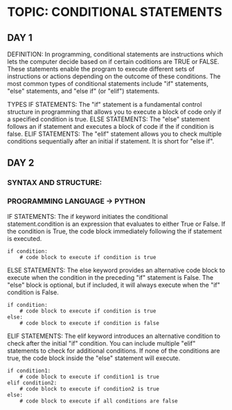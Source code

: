 # TOPIC: CONDITIONAL STATEMENTS

## DAY 1
DEFINITION:
  In programming, conditional statements are instructions which lets the computer decide based on if certain coditions
  are TRUE or FALSE. These statements enable the program to execute different sets of instructions or actions depending
  on the outcome of these conditions. The most common types of conditional statements include "if" statements, "else"
  statements, and "else if" (or "elif") statements.

TYPES
  IF STATEMENTS: The "if" statement is a fundamental control structure in programming that allows you to execute a block 
  of code only if a specified condition is true.
  ELSE STATEMENTS: The "else" statement follows an if statement and executes a block of code if the if condition is false.
  ELIF STATEMENTS: The "elif" statement allows you to check multiple conditions sequentially after an initial if statement. It is short for "else if".

## DAY 2
### SYNTAX AND STRUCTURE:
### PROGRAMMING LANGUAGE -> PYTHON

IF STATEMENTS:
The if keyword initiates the conditional statement.condition is an expression that evaluates to either True or False. If the condition is True, the code block immediately following the if statement is executed.
```
if condition:
    # code block to execute if condition is true

```

ELSE STATEMENTS:
The else keyword provides an alternative code block to execute when the condition in the preceding "if" statement is False. The "else" block is optional, but if included, it will always execute when the "if" condition is False.
```
if condition:
    # code block to execute if condition is true
else:
    # code block to execute if condition is false

```

ELIF STATEMENTS:
The elif keyword introduces an alternative condition to check after the initial "if" condition. You can include multiple "elif" statements to check for additional conditions. If none of the conditions are true, the code block inside the "else" statement will execute.
```
if condition1:
    # code block to execute if condition1 is true
elif condition2:
    # code block to execute if condition2 is true
else:
    # code block to execute if all conditions are false

```
